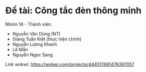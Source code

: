 # Đề tài: Công tắc đèn thông minh
Nhóm 14 - Thành viên:
- Nguyễn Văn Dũng (NT)
- Giang Tuấn Kiệt (thực hiện chính)
- Nguyễn Lương Khanh
- Lê Mẫn
- Nguyễn Ngọc Sang

Link wokwi: https://wokwi.com/projects/444517681476397057
